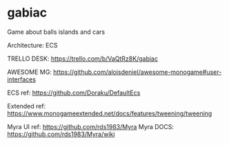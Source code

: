 # gabiac
Game about balls islands and cars

Architecture: ECS

TRELLO DESK: https://trello.com/b/VaQtRz8K/gabiac

AWESOME MG: https://github.com/aloisdeniel/awesome-monogame#user-interfaces

ECS ref: https://github.com/Doraku/DefaultEcs

Extended ref: https://www.monogameextended.net/docs/features/tweening/tweening

Myra UI ref: https://github.com/rds1983/Myra
Myra DOCS: https://github.com/rds1983/Myra/wiki
